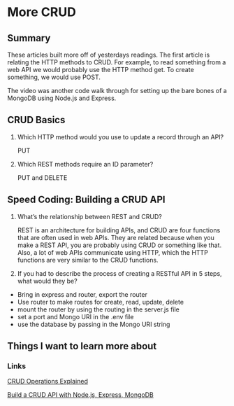 # More CRUD

## Summary
These articles built more off of yesterdays readings. The first article is relating the HTTP methods to CRUD. For example, to read something from a web API we would probably use the HTTP method get. To create something, we would use POST.

The video was another code walk through for setting up the bare bones of a MongoDB using Node.js and Express.

## CRUD Basics
1. Which HTTP method would you use to update a record through an API?

    PUT

2. Which REST methods require an ID parameter?

    PUT and DELETE

## Speed Coding: Building a CRUD API
1. What’s the relationship between REST and CRUD?

    REST is an architecture for building APIs, and CRUD are four functions that are often used in web APIs. They are related because when you make a REST API, you are probably using CRUD or something like that. Also, a lot of web APIs communicate using HTTP, which the HTTP functions are very similar to the CRUD functions.

2. If you had to describe the process of creating a RESTful API in 5 steps, what would they be?

  - Bring in express and router, export the router
  - Use router to make routes for create, read, update, delete
  - mount the router by using the routing in the server.js file
  - set a port and Mongo URI in the .env file
  - use the database by passing in the Mongo URI string

## Things I want to learn more about

### Links
[CRUD Operations Explained](https://medium.com/geekculture/crud-operations-explained-2a44096e9c88)

[Build a CRUD API with Node.js, Express, MongoDB](https://www.youtube.com/watch?v=EzNcBhSv1Wo)